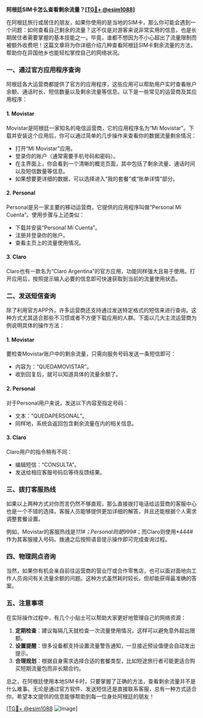 **阿根廷SIM卡怎么查看剩余流量？[[TG💪+ @esim1088](https://t.me/s/esim1088)]**

在阿根廷旅行或居住的朋友，如果你使用的是当地的SIM卡，那么你可能会遇到一个问题：如何查看自己剩余的流量？这不仅是对游客来说非常实用的信息，也是长期居住者需要掌握的基本技能之一。毕竟，谁都不想因为不小心超出了流量限制而被额外收费吧！这篇文章将为你详细介绍几种查看阿根廷SIM卡剩余流量的方法，帮助你在异国他乡也能轻松掌控自己的网络状况。

### 一、通过官方应用程序查询

阿根廷各大运营商都提供了官方的应用程序，这些应用可以帮助用户实时查看账户余额、通话时长、短信数量以及剩余流量等信息。以下是一些常见的运营商及其应用程序：

#### 1. Movistar
Movistar是阿根廷一家知名的电信运营商，它的应用程序名为“Mi Movistar”。下载并安装这个应用后，你可以通过简单的几步操作来查看你的数据流量剩余情况：

- 打开“Mi Movistar”应用。
- 登录你的账户（通常需要手机号码和密码）。
- 在主界面上，你会看到一个清晰的概览页面，其中包括了剩余流量、通话时间以及短信数量等信息。
- 如果想要更详细的数据，可以选择进入“我的套餐”或“账单详情”部分。

#### 2. Personal
Personal是另一家主要的移动运营商，它提供的应用程序叫做“Personal Mi Cuenta”。使用步骤与上述类似：

- 下载并安装“Personal Mi Cuenta”。
- 注册并登录你的账户。
- 查看主页上的流量使用情况。

#### 3. Claro
Claro也有一款名为“Claro Argentina”的官方应用，功能同样强大且易于使用。打开应用后，按照提示输入必要的信息即可快速获取到当前的流量使用状态。

### 二、发送短信查询

除了利用官方APP外，许多运营商还支持通过发送特定格式的短信来进行查询。这种方式尤其适合那些不习惯或者不方便下载应用的人群。下面以几大主流运营商为例说明具体的操作方法：

#### 1. Movistar
要检查Movistar账户中的剩余流量，只需向服务号码发送一条短信即可：
- 内容为：“QUEDAMOVISTAR”。
- 收到回复后，就可以知道具体的流量余额了。

#### 2. Personal
对于Personal用户来说，发送以下内容至指定号码：
- 文本：“QUEDAPERSONAL”。
- 同样地，系统会返回包含剩余流量在内的相关信息。

#### 3. Claro
Claro用户的指令稍有不同：
- 编辑短信：“CONSULTA”。
- 发送给相应客服号码后等待反馈结果。

### 三、拨打客服热线

如果以上两种方式对你而言仍然不够直观，那么直接拨打电话给运营商的客服中心也是一个不错的选择。客服人员能够提供更加详细的解答，并且还能根据个人需求调整套餐设置。

例如，Movistar的客服热线是*111#；Personal则是*999#；而Claro则使用*444#作为其客服接入号码。拨通之后按照语音提示操作即可完成查询过程。

### 四、物理网点咨询

当然，如果你有机会亲自前往运营商的营业厅或合作零售店，也可以面对面地向工作人员询问有关流量余额的问题。这种方式虽然耗时较长，但却能获得最准确的答案。

### 五、注意事项

在实际操作过程中，有几个小贴士可以帮助大家更好地管理自己的网络资源：

1. **定期检查**：建议每隔几天就检查一次流量使用情况，这样可以避免意外超出限额。
2. **设置提醒**：很多设备都支持设置流量警告通知，一旦接近预设值便会自动发出提示。
3. **合理规划**：根据自身需求选择合适的套餐类型，比如短途旅行者可能更适合购买短期流量包而非长期合约。

总之，在阿根廷使用本地SIM卡时，只要掌握了正确的方法，查看剩余流量并不是什么难事。无论是通过官方软件、发送短信还是直接联系客服，总有一种方式适合你。希望本文提供的信息能够帮助到每一位身处阿根廷的朋友！

[[TG💪+ @esim1088](https://t.me/s/esim1088) ![Image](https://i.postimg.cc/4NQfJmqS/Snipaste-2025-05-13-00-14-12.png)]